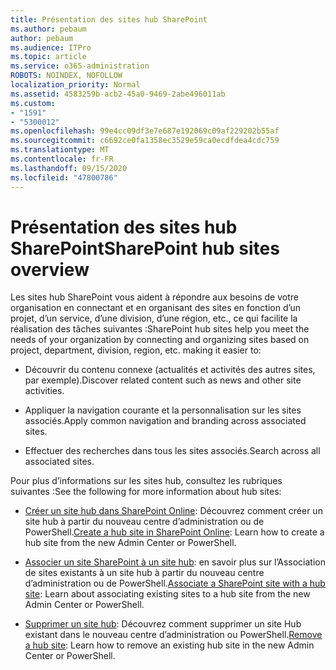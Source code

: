 ```yaml
---
title: Présentation des sites hub SharePoint
ms.author: pebaum
author: pebaum
ms.audience: ITPro
ms.topic: article
ms.service: o365-administration
ROBOTS: NOINDEX, NOFOLLOW
localization_priority: Normal
ms.assetid: 4583259b-acb2-45a0-9469-2abe496011ab
ms.custom:
- "1591"
- "5300012"
ms.openlocfilehash: 99e4cc09df3e7e687e192069c09af229202b55af
ms.sourcegitcommit: c6692ce0fa1358ec3529e59ca0ecdfdea4cdc759
ms.translationtype: MT
ms.contentlocale: fr-FR
ms.lasthandoff: 09/15/2020
ms.locfileid: "47800786"
---
```

# <a name="sharepoint-hub-sites-overview"></a><span data-ttu-id="39f5b-102">Présentation des sites hub SharePoint</span><span class="sxs-lookup"><span data-stu-id="39f5b-102">SharePoint hub sites overview</span></span>

<span data-ttu-id="39f5b-103">Les sites hub SharePoint vous aident à répondre aux besoins de votre organisation en connectant et en organisant des sites en fonction d’un projet, d’un service, d’une division, d’une région, etc., ce qui facilite la réalisation des tâches suivantes :</span><span class="sxs-lookup"><span data-stu-id="39f5b-103">SharePoint hub sites help you meet the needs of your organization by connecting and organizing sites based on project, department, division, region, etc. making it easier to:</span></span>

- <span data-ttu-id="39f5b-104">Découvrir du contenu connexe (actualités et activités des autres sites, par exemple).</span><span class="sxs-lookup"><span data-stu-id="39f5b-104">Discover related content such as news and other site activities.</span></span>

- <span data-ttu-id="39f5b-105">Appliquer la navigation courante et la personnalisation sur les sites associés.</span><span class="sxs-lookup"><span data-stu-id="39f5b-105">Apply common navigation and branding across associated sites.</span></span> 

- <span data-ttu-id="39f5b-106">Effectuer des recherches dans tous les sites associés.</span><span class="sxs-lookup"><span data-stu-id="39f5b-106">Search across all associated sites.</span></span>

<span data-ttu-id="39f5b-107">Pour plus d’informations sur les sites hub, consultez les rubriques suivantes :</span><span class="sxs-lookup"><span data-stu-id="39f5b-107">See the following for more information about hub sites:</span></span>
- <span data-ttu-id="39f5b-108">[Créer un site hub dans SharePoint Online](https://docs.microsoft.com/sharepoint/create-hub-site): Découvrez comment créer un site hub à partir du nouveau centre d’administration ou de PowerShell.</span><span class="sxs-lookup"><span data-stu-id="39f5b-108">[Create a hub site in SharePoint Online](https://docs.microsoft.com/sharepoint/create-hub-site): Learn how to create a hub site from the new Admin Center or PowerShell.</span></span>

- <span data-ttu-id="39f5b-109">[Associer un site SharePoint à un site hub](https://support.office.com/article/associate-a-sharepoint-site-with-a-hub-site-ae0009fd-af04-4d3d-917d-88edb43efc05): en savoir plus sur l’Association de sites existants à un site hub à partir du nouveau centre d’administration ou de PowerShell.</span><span class="sxs-lookup"><span data-stu-id="39f5b-109">[Associate a SharePoint site with a hub site](https://support.office.com/article/associate-a-sharepoint-site-with-a-hub-site-ae0009fd-af04-4d3d-917d-88edb43efc05): Learn about associating existing sites to a hub site from the new Admin Center or PowerShell.</span></span>

- <span data-ttu-id="39f5b-110">[Supprimer un site hub](https://docs.microsoft.com/sharepoint/remove-hub-site): Découvrez comment supprimer un site Hub existant dans le nouveau centre d’administration ou PowerShell.</span><span class="sxs-lookup"><span data-stu-id="39f5b-110">[Remove a hub site](https://docs.microsoft.com/sharepoint/remove-hub-site): Learn how to remove an existing hub site in the new Admin Center or PowerShell.</span></span>

